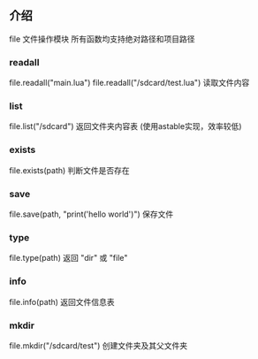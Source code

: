 ## 介绍
file 文件操作模块
所有函数均支持绝对路径和项目路径

### readall
file.readall("main.lua")
file.readall("/sdcard/test.lua")
读取文件内容

### list
file.list("/sdcard")
返回文件夹内容表 (使用astable实现，效率较低)

### exists
file.exists(path)
判断文件是否存在

### save
file.save(path, "print('hello world')")
保存文件

### type
file.type(path)
返回 "dir" 或 "file"

### info
file.info(path)
返回文件信息表

### mkdir
file.mkdir("/sdcard/test")
创建文件夹及其父文件夹